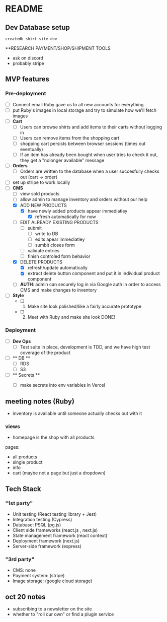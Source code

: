 # README

## Dev Database setup

`createdb shirt-site-dev`

\*\*RESEARCH PAYMENT/SHOP/SHIPMENT TOOLS

- ask on discord
- probably stripe

## MVP features

### Pre-deployment

- [ ] Connect email Ruby gave us to all new accounts for everything
- [ ] put Ruby's images in local storage and try to simulate how we'll fetch images
- [ ] **Cart**
  - [ ] Users can browse shirts and add items to their carts without logging in
  - [ ] Users can remove items from the shopping cart
  - [ ] shopping cart persists between browser sessions (times out eventually)
  - [ ] If an item has already been bought when user tries to check it out, they get a "nolonger available" message
- [ ] **Orders**
  - [ ] Orders are written to the database when a user succesfully checks out (cart -> order)
- [ ] set up stripe to work locally
- [ ] **CMS**
  - [ ] view sold products
  - [ ] allow admin to manage inventory and orders without our help
  - [x] ADD NEW PRODUCTS
    - [x] have newly added products appear immediatley
      - [x] refresh automatically for now
  - [ ] EDIT ALREADY EXISTING PRODUCTS
    - [ ] submit
      - [ ] write to DB
      - [ ] edits apear immediatley
      - [ ] sumbit closes form
    - [ ] validate entries
    - [ ] finish controled form behavior
  - [x] DELETE PRODUCTS
    - [x] refresh/update automatically
    - [x] extract delete button component and put it in individual product component
  - [ ] **AUTH**: admin can securely log in via Google auth in order to access CMS and make changes to inventory
- [ ] **Style**
  - [ ] 1) Make site look polished/like a fairly accurate prototype
  - [ ] 2) Meet with Ruby and make site look DONE!

### Deployment

- [ ] **Dev Ops**
  - [ ] Test suite in place, development is TDD, and we have high test coverage of the product
- [ ] ** DB **
  - [ ] RDS
  - [ ] S3
- [ ] ** Secrets **
  - [ ] make secrets into env variables in Vercel


## meeting notes (Ruby)

- inventory is available until someone actually checks out with it

### views

- homepage is the shop with all products

pages:

- all products
- single product
- info
- cart (maybe not a page but just a dropdown)

## Tech Stack

### "1st party"

- Unit testing (React testing library + Jest)
- Integration testing (Cypress)
- Database: PSQL (pg.js)
- Client side frameworks (react.js , next.js)
- State management framework (react context)
- Deployment framework (next.js)
- Server-side framework (express)

### "3rd party"

- CMS: none
- Payment system: (stripe)
- Image storage: (google cloud storage)

## oct 20 notes

- subscribing to a newsletter on the site
- whether to "roll our own" or find a plugin service
